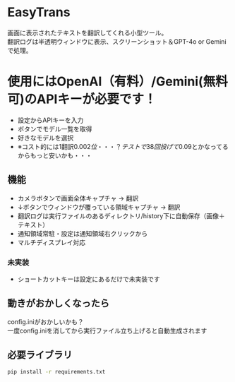 # EasyTrans

画面に表示されたテキストを翻訳してくれる小型ツール。  
翻訳ログは半透明ウィンドウに表示、スクリーンショット＆GPT-4o or Geminiで処理。

# 使用にはOpenAI（有料）/Gemini(無料可)のAPIキーが必要です！
- 設定からAPIキーを入力  
- ボタンでモデル一覧を取得  
- 好きなモデルを選択
- ※コスト的には1翻訳0.002$位・・・？  
テストで38回投げて0.09$とかなってるからもっと安いかも・・・

## 機能

- カメラボタンで画面全体キャプチャ → 翻訳
- ↓ボタンでウィンドウが覆っている領域キャプチャ → 翻訳
- 翻訳ログは実行ファイルのあるディレクトリ/history下に自動保存（画像＋テキスト）
- 通知領域常駐・設定は通知領域右クリックから
- マルチディスプレイ対応

### 未実装
- ショートカットキーは設定にあるだけで未実装です

## 動きがおかしくなったら
config.iniがおかしいかも？  
一度config.iniを消してから実行ファイル立ち上げると自動生成されます  

## 必要ライブラリ

```bash
pip install -r requirements.txt
